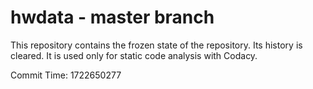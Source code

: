# hwdata - master branch

This repository contains the frozen state of the repository.
Its history is cleared. It is used only for static code
analysis with Codacy.

Commit Time: 1722650277